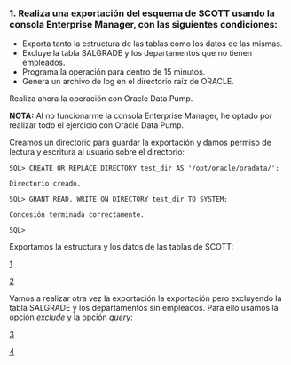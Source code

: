 ### 1. Realiza una exportación del esquema de SCOTT usando la consola Enterprise Manager, con las siguientes condiciones:

- Exporta tanto la estructura de las tablas como los datos de las mismas.
- Excluye la tabla SALGRADE y los departamentos que no tienen empleados.
- Programa la operación para dentro de 15 minutos.
- Genera un archivo de log en el directorio raíz de ORACLE.

Realiza ahora la operación con Oracle Data Pump.

**NOTA:** Al no funcionarme la consola Enterprise Manager, he optado por realizar todo el ejercicio con Oracle Data Pump.

Creamos un directorio para guardar la exportación y damos permiso de lectura y escritura al usuario sobre el directorio:

~~~
SQL> CREATE OR REPLACE DIRECTORY test_dir AS '/opt/oracle/oradata/';

Directorio creado.

SQL> GRANT READ, WRITE ON DIRECTORY test_dir TO SYSTEM;

Concesión terminada correctamente.

SQL> 
~~~

Exportamos la estructura y los datos de las tablas de SCOTT:

[1](https://github.com/FranHuzon/Practica_Movimiento_de_datos/blob/master/images/1.png)

[2](https://github.com/FranHuzon/Practica_Movimiento_de_datos/blob/master/images/2.png)

Vamos a realizar otra vez la exportación la exportación pero excluyendo la tabla SALGRADE y los departamentos sin empleados. Para ello usamos la opción _exclude_ y la opción _query_:

[3](https://github.com/FranHuzon/Practica_Movimiento_de_datos/blob/master/images/3.png)

[4](https://github.com/FranHuzon/Practica_Movimiento_de_datos/blob/master/images/4.png)

